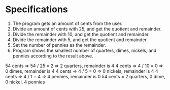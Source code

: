 # Specifications

1. The program gets an amount of cents from the user.
2. Divide an amount of cents with 25, and get the quotient and remainder.
3. Divide the remainder with 10, and get the quotient and remainder.
4. Divide the remainder with 5, and get the quotient and remainder.
5. Set the number of pennies as the remainder.
6. Program shows the smallest number of quarters, dimes, nickels, and pennies according to the result above.

54 cents => 54 / 25 = 2 => 2 quarters, remainder is 4
4 cents => 4 / 10 = 0 => 0 dimes, remainder is 4
4 cents => 4 / 5 = 0 => 0 nickels, remainder is 4
4 cents => 4 / 1 = 4 => 4 pennies, remainder is 0
54 cents = 2 quarters, 0 dime, 0 nickel, 4 pennies
